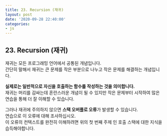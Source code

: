 ```yaml
---
title: 23. Recursion (재귀)
layout: post
date: '2020-09-28 22:40:00'
categories:
- js
---
```


## 23. Recursion (재귀)

재귀는 모든 프로그래밍 언어에서 공통된 개념입니다.  
간단히 말해서 재귀는 큰 문제를 작은 부분으로 나누고 작은 문제를 해결하는 개념입니다.  

**실제로는 일반적으로 자신을 호출하는 함수를 작성하는 것을 의미합니다.**  
재귀는 머리를 감싸는데 혼란스러운 개념이 될 수 있지만 작은 문제부터 시작하여 많은 연습을 통해 더 잘 이해할 수 있습니다.

그러나 재귀에 주의하지 않으면 **스택 오버플로 오류**가 발생할 수 있습니다.  
연습으로 이 오류에 대해 조사하십시오.  
이 오류의 컨텍스트를 완전히 이해하려면 위의 첫 번째 주제 인 호출 스택에 대한 지식을 습득해야합니다.